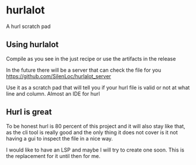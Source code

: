 # hurlalot
A hurl scratch pad

## Using hurlalot

Compile as you see in the just recipe or use the artifacts in the release

In the future there will be a server that can check the file for you
https://github.com/SilenLoc/hurlalot_server

Use it as a scratch pad that will tell you if your hurl file is valid or not at what line and column.
Almost an IDE for hurl

## Hurl is great

To be honest hurl is 80 percent of this project and it will also stay like that, as the cli tool is really good and the only thing it does not cover is it not having a gui to inspect the file in a nice way.

I would like to have an LSP and maybe I will try to create one soon. This is the replacement for it until then for me.
